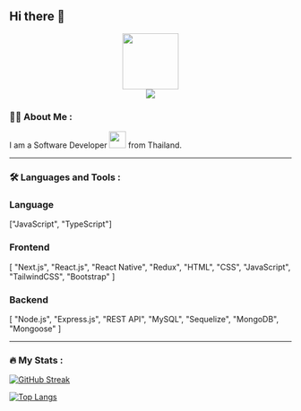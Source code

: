 ## Hi there 👋

<div id="header" align="center">
  <img src="https://media.giphy.com/media/M9gbBd9nbDrOTu1Mqx/giphy.gif" width="100"/>
  <br>
  <img src="https://komarev.com/ghpvc/?username=akkewacheiei&style=flat-square&color=blue" />
</div

---

### :woman_technologist: About Me :
I am a Software Developer <img src="https://media.giphy.com/media/WUlplcMpOCEmTGBtBW/giphy.gif" width="30"> from Thailand.

---

### :hammer_and_wrench: Languages and Tools :
<div>
  <!-- Language -->
  <h3>Language</h3>
  <p>["JavaScript", "TypeScript"]</p>
  
  <!-- Frontend -->
  <h3>Frontend</h3>
  <p>
    [
    "Next.js",
    "React.js",
    "React Native",
    "Redux",
    "HTML",
    "CSS",
    "JavaScript",
    "TailwindCSS",
    "Bootstrap"
    ]
  </p>

  <!-- Backend -->
  <h3>Backend</h3>
  <p>
    [
    "Node.js",
    "Express.js",
    "REST API",
    "MySQL",
    "Sequelize",
    "MongoDB",
    "Mongoose"
    ]
  </p>  
<div>

---

### :fire: My Stats :
[![GitHub Streak](http://github-readme-streak-stats.herokuapp.com?user=akkewacheiei&theme=dark&background=000000)](https://git.io/streak-stats)

[![Top Langs](https://github-readme-stats.vercel.app/api/top-langs/?username=akkewacheiei&layout=compact&theme=vision-friendly-dark)](https://github.com/anuraghazra/github-readme-stats)




